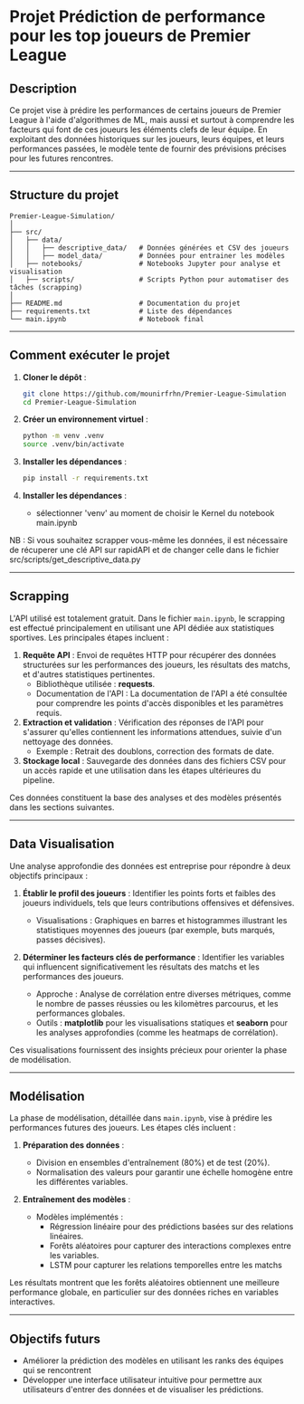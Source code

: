 # Projet **Prédiction de performance pour les top joueurs de Premier League**

## Description
Ce projet vise à prédire les performances de certains joueurs de Premier League à l'aide d'algorithmes de ML, mais aussi et surtout à comprendre les facteurs qui font de ces joueurs les éléments clefs de leur équipe. En exploitant des données historiques sur les joueurs, leurs équipes, et leurs performances passées, le modèle tente de fournir des prévisions précises pour les futures rencontres.

---

## Structure du projet

    Premier-League-Simulation/
    │
    ├── src/
    │   ├── data/
    │   │   ├── descriptive_data/   # Données générées et CSV des joueurs
    │   │   ├── model_data/         # Données pour entrainer les modèles
    │   ├── notebooks/              # Notebooks Jupyter pour analyse et visualisation
    │   ├── scripts/                # Scripts Python pour automatiser des tâches (scrapping)
    │
    ├── README.md                   # Documentation du projet
    ├── requirements.txt            # Liste des dépendances
    └── main.ipynb                  # Notebook final

---

## Comment exécuter le projet

1. **Cloner le dépôt** :
   ```bash
   git clone https://github.com/mounirfrhn/Premier-League-Simulation
   cd Premier-League-Simulation
   ```

2. **Créer un environnement virtuel** :
   ```bash
   python -m venv .venv
   source .venv/bin/activate
   ```

3. **Installer les dépendances** :
   ```bash
   pip install -r requirements.txt
   ```

4. **Installer les dépendances** :
   - sélectionner 'venv' au moment de choisir le Kernel du notebook main.ipynb

NB : Si vous souhaitez scrapper vous-même les données, il est nécessaire de récuperer une clé API sur rapidAPI et de changer celle dans le fichier src/scripts/get_descriptive_data.py

---

## Scrapping
L'API utilisé est totalement gratuit.
Dans le fichier `main.ipynb`, le scrapping est effectué principalement en utilisant une API dédiée aux statistiques sportives. Les principales étapes incluent :

1. **Requête API** : Envoi de requêtes HTTP pour récupérer des données structurées sur les performances des joueurs, les résultats des matchs, et d'autres statistiques pertinentes.
   - Bibliothèque utilisée : **requests**.
   - Documentation de l'API : La documentation de l'API a été consultée pour comprendre les points d'accès disponibles et les paramètres requis.
2. **Extraction et validation** : Vérification des réponses de l'API pour s'assurer qu'elles contiennent les informations attendues, suivie d'un nettoyage des données.
   - Exemple : Retrait des doublons, correction des formats de date.
3. **Stockage local** : Sauvegarde des données dans des fichiers CSV pour un accès rapide et une utilisation dans les étapes ultérieures du pipeline.

Ces données constituent la base des analyses et des modèles présentés dans les sections suivantes.

---

## Data Visualisation
Une analyse approfondie des données est entreprise pour répondre à deux objectifs principaux :

1. **Établir le profil des joueurs** : Identifier les points forts et faibles des joueurs individuels, tels que leurs contributions offensives et défensives.
   - Visualisations : Graphiques en barres et histogrammes illustrant les statistiques moyennes des joueurs (par exemple, buts marqués, passes décisives).

2. **Déterminer les facteurs clés de performance** : Identifier les variables qui influencent significativement les résultats des matchs et les performances des joueurs.
   - Approche : Analyse de corrélation entre diverses métriques, comme le nombre de passes réussies ou les kilomètres parcourus, et les performances globales.
   - Outils : **matplotlib** pour les visualisations statiques et **seaborn** pour les analyses approfondies (comme les heatmaps de corrélation).

Ces visualisations fournissent des insights précieux pour orienter la phase de modélisation.

---

## Modélisation
La phase de modélisation, détaillée dans `main.ipynb`, vise à prédire les performances futures des joueurs. Les étapes clés incluent :

1. **Préparation des données** :
   - Division en ensembles d'entraînement (80%) et de test (20%).
   - Normalisation des valeurs pour garantir une échelle homogène entre les différentes variables.

2. **Entraînement des modèles** :
   - Modèles implémentés :
     - Régression linéaire pour des prédictions basées sur des relations linéaires.
     - Forêts aléatoires pour capturer des interactions complexes entre les variables.
     - LSTM pour capturer les relations temporelles entre les matchs

Les résultats montrent que les forêts aléatoires obtiennent une meilleure performance globale, en particulier sur des données riches en variables interactives.

---

## Objectifs futurs
- Améliorer la prédiction des modèles en utilisant les ranks des équipes qui se rencontrent
- Développer une interface utilisateur intuitive pour permettre aux utilisateurs d'entrer des données et de visualiser les prédictions.
